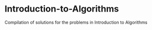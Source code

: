 # Introduction-to-Algorithms
Compilation of solutions for the problems in Introduction to Algorithms
